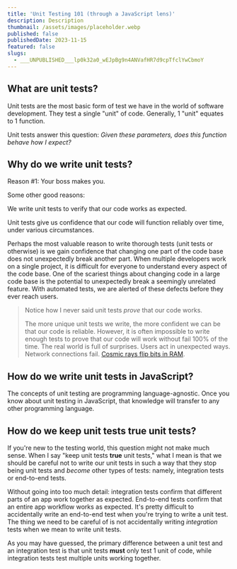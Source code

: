 ```yaml
---
title: 'Unit Testing 101 (through a JavaScript lens)'
description: Description
thumbnail: /assets/images/placeholder.webp
published: false
publishedDate: 2023-11-15
featured: false
slugs:
  - ___UNPUBLISHED___lp0k32a0_wEJpBg9n4ANVafHR7d9cpTfclYwCbmoY
---
```


## What are unit tests?

Unit tests are the most basic form of test we have in the world of software development. They test a single "unit" of code. Generally, 1 "unit" equates to 1 function.

Unit tests answer this question: _Given these parameters, does this function behave how I expect?_

## Why do we write unit tests?

Reason #1: Your boss makes you.

Some other good reasons:

We write unit tests to verify that our code works as expected.

Unit tests give us confidence that our code will function reliably over time, under various circumstances.

Perhaps the most valuable reason to write thorough tests (unit tests or otherwise) is we gain confidence that changing one part of the code base does not unexpectedly break another part. When multiple developers work on a single project, it is difficult for everyone to understand every aspect of the code base. One of the scariest things about changing code in a large code base is the potential to unexpectedly break a seemingly unrelated feature. With automated tests, we are alerted of these defects before they ever reach users.

> Notice how I never said unit tests _prove_ that our code works.
>
> The more unique unit tests we write, the more confident we can be that our code is reliable. However, it is often impossible to write enough tests to prove that our code will work without fail 100% of the time. The real world is full of surprises. Users act in unexpected ways. Network connections fail. [Cosmic rays flip bits in RAM](https://en.wikipedia.org/wiki/Soft_error#Cosmic_rays_creating_energetic_neutrons_and_protons).

## How do we write unit tests in JavaScript?

The concepts of unit testing are programming language-agnostic. Once you know about unit testing in JavaScript, that knowledge will transfer to any other programming language.

## How do we keep unit tests true unit tests?

If you're new to the testing world, this question might not make much sense. When I say "keep unit tests **true** unit tests," what I mean is that we should be careful not to write our unit tests in such a way that they stop being unit tests and _become_ other types of tests: namely, integration tests or end-to-end tests.

Without going into too much detail: integration tests confirm that different parts of an app work together as expected. End-to-end tests confirm that an entire app workflow works as expected. It's pretty difficult to accidentally write an end-to-end test when you're trying to write a unit test. The thing we need to be careful of is not accidentally writing _integration_ tests when we mean to write unit tests.

As you may have guessed, the primary difference between a unit test and an integration test is that unit tests **must** only test 1 unit of code, while integration tests test multiple units working together.
